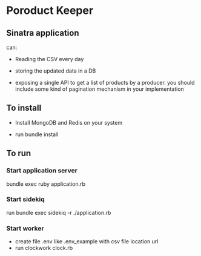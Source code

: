 # Poroduct Keeper

## Sinatra application

can:
* Reading the CSV every day

* storing the updated data in a DB

* exposing a single API to get a list of products by a producer. you should include some kind of pagination mechanism in your implementation

## To install

* Install MongoDB and Redis on your system

* run bundle install

## To run

### Start application server
bundle exec ruby application.rb

### Start sidekiq
run bundle exec sidekiq -r ./application.rb

### Start worker
* create file .env like .env_example with csv file location url 
* run clockwork clock.rb